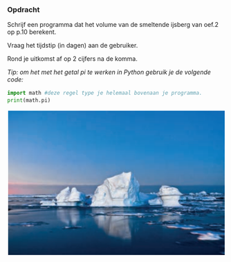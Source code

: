 ### Opdracht
Schrijf een programma dat het volume van de smeltende ijsberg van oef.2 op p.10 berekent.

Vraag het tijdstip (in dagen) aan de gebruiker.

Rond je uitkomst af op 2 cijfers na de komma.

*Tip: om het met het getal pi te werken in Python gebruik je de volgende code:*
```python
import math #deze regel type je helemaal bovenaan je programma.
print(math.pi)
```

![ijsberg](media/ijsberg.PNG)


